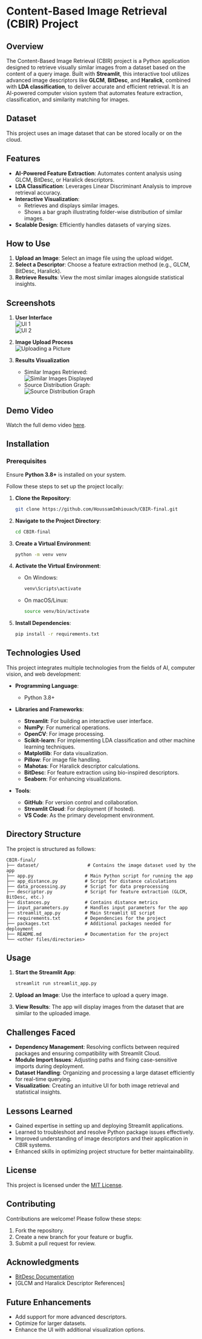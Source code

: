 # Content-Based Image Retrieval (CBIR) Project

## Overview

The Content-Based Image Retrieval (CBIR) project is a Python application designed to retrieve visually similar images from a dataset based on the content of a query image. Built with **Streamlit**, this interactive tool utilizes advanced image descriptors like **GLCM**, **BitDesc**, and **Haralick**, combined with **LDA classification**, to deliver accurate and efficient retrieval. It is an AI-powered computer vision system that automates feature extraction, classification, and similarity matching for images.

## Dataset

This project uses an image dataset that can be stored locally or on the cloud.

## Features

- **AI-Powered Feature Extraction**: Automates content analysis using GLCM, BitDesc, or Haralick descriptors.
- **LDA Classification**: Leverages Linear Discriminant Analysis to improve retrieval accuracy.
- **Interactive Visualization**:
  - Retrieves and displays similar images.
  - Shows a bar graph illustrating folder-wise distribution of similar images.
- **Scalable Design**: Efficiently handles datasets of varying sizes.

## How to Use

1. **Upload an Image**: Select an image file using the upload widget.
2. **Select a Descriptor**: Choose a feature extraction method (e.g., GLCM, BitDesc, Haralick).
3. **Retrieve Results**: View the most similar images alongside statistical insights.

## Screenshots

1. **User Interface**  
   ![UI 1](screenshots/UI%201.png)  
   ![UI 2](screenshots/UI%202.png)

2. **Image Upload Process**  
   ![Uploading a Picture](screenshots/uploading%20a%20picture.png)

3. **Results Visualization**
   - Similar Images Retrieved:  
     ![Similar Images Displayed](screenshots/similar%20images%20displayed.png)
   - Source Distribution Graph:  
     ![Source Distribution Graph](screenshots/source%20distribution%20graph.png)

## Demo Video

Watch the full demo video [here]((https://www.youtube.com/watch?v=tAgrRCHSZtg)).

## Installation

### Prerequisites

Ensure **Python 3.8+** is installed on your system.

Follow these steps to set up the project locally:

1. **Clone the Repository**:

   ```bash
   git clone https://github.com/HoussamImhiouach/CBIR-final.git
   ```

2. **Navigate to the Project Directory**:

   ```bash
   cd CBIR-final
   ```

3. **Create a Virtual Environment**:

   ```bash
   python -m venv venv
   ```

4. **Activate the Virtual Environment**:

   - On Windows:
     ```bash
     venv\Scripts\activate
     ```
   - On macOS/Linux:
     ```bash
     source venv/bin/activate
     ```

5. **Install Dependencies**:
   ```bash
   pip install -r requirements.txt
   ```

## Technologies Used

This project integrates multiple technologies from the fields of AI, computer vision, and web development:

- **Programming Language**:

  - Python 3.8+

- **Libraries and Frameworks**:

  - **Streamlit**: For building an interactive user interface.
  - **NumPy**: For numerical operations.
  - **OpenCV**: For image processing.
  - **Scikit-learn**: For implementing LDA classification and other machine learning techniques.
  - **Matplotlib**: For data visualization.
  - **Pillow**: For image file handling.
  - **Mahotas**: For Haralick descriptor calculations.
  - **BitDesc**: For feature extraction using bio-inspired descriptors.
  - **Seaborn**: For enhancing visualizations.

- **Tools**:
  - **GitHub**: For version control and collaboration.
  - **Streamlit Cloud**: For deployment (if hosted).
  - **VS Code**: As the primary development environment.

## Directory Structure

The project is structured as follows:

```
CBIR-final/
├── dataset/                  # Contains the image dataset used by the app
├── app.py                   # Main Python script for running the app
├── app_distance.py          # Script for distance calculations
├── data_processing.py       # Script for data preprocessing
├── descriptor.py            # Script for feature extraction (GLCM, BitDesc, etc.)
├── distances.py             # Contains distance metrics
├── input_parameters.py      # Handles input parameters for the app
├── streamlit_app.py         # Main Streamlit UI script
├── requirements.txt         # Dependencies for the project
├── packages.txt             # Additional packages needed for deployment
├── README.md                # Documentation for the project
└── <other files/directories>
```

## Usage

1. **Start the Streamlit App**:

   ```bash
   streamlit run streamlit_app.py
   ```

2. **Upload an Image**: Use the interface to upload a query image.

3. **View Results**: The app will display images from the dataset that are similar to the uploaded image.

## Challenges Faced

- **Dependency Management**: Resolving conflicts between required packages and ensuring compatibility with Streamlit Cloud.
- **Module Import Issues**: Adjusting paths and fixing case-sensitive imports during deployment.
- **Dataset Handling**: Organizing and processing a large dataset efficiently for real-time querying.
- **Visualization**: Creating an intuitive UI for both image retrieval and statistical insights.

## Lessons Learned

- Gained expertise in setting up and deploying Streamlit applications.
- Learned to troubleshoot and resolve Python package issues effectively.
- Improved understanding of image descriptors and their application in CBIR systems.
- Enhanced skills in optimizing project structure for better maintainability.

## License

This project is licensed under the [MIT License](LICENSE).

## Contributing

Contributions are welcome! Please follow these steps:

1. Fork the repository.
2. Create a new branch for your feature or bugfix.
3. Submit a pull request for review.

## Acknowledgments

- [BitDesc Documentation](https://pypi.org/project/Bitdesc/)
- [GLCM and Haralick Descriptor References]

## Future Enhancements

- Add support for more advanced descriptors.
- Optimize for larger datasets.
- Enhance the UI with additional visualization options.
